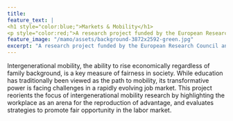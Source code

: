 ```yaml
---
title: 
feature_text: |
<h1 style="color:blue;">Markets & Mobility</h1> 
<p style="color:red;">A research project funded by the European Research Council and led by Per Engzell at University College London.</p> 
feature_image: "/mamo/assets/background-3872x2592-green.jpg" 
excerpt: "A research project funded by the European Research Council and led by Per Engzell at University College London."
---
```


Intergenerational mobility, the ability to rise economically regardless of family background, is a key measure of fairness in society. While education has traditionally been viewed as the path to mobility, its transformative power is facing challenges in a rapidly evolving job market. This project reorients the focus of intergenerational mobility research by highlighting the workplace as an arena for the reproduction of advantage, and evaluates strategies to promote fair opportunity in the labor market.
